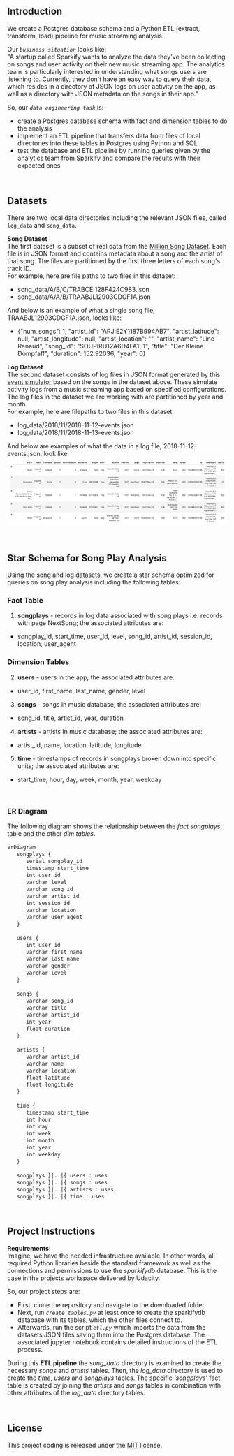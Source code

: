 ## Introduction
We create a Postgres database schema and a Python ETL (extract, transform, load) pipeline for music streaming analysis.

Our <i>`business situation`</i> looks like:<br>
"A startup called Sparkify wants to analyze the data they've been collecting on songs and user activity on their new music streaming app. The analytics team is particularly interested in understanding what songs users are listening to. Currently, they don't have an easy way to query their data, which resides in a directory of JSON logs on user activity on the app, as well as a directory with JSON metadata on the songs in their app."

So, our <i>`data engineering task`</i> is:

- create a Postgres database schema with fact and dimension tables to do the analysis
- implement an ETL pipeline that transfers data from files of local directories into these tables in Postgres using Python and SQL
- test the database and ETL pipeline by running queries given by the analytics team from Sparkify and compare the results with their expected ones

<br>

## Datasets
There are two local data directories including the relevant JSON files, called `log_data` and `song_data`.

**Song Dataset**<br>
The first dataset is a subset of real data from the [Million Song Dataset](http://millionsongdataset.com/). Each file is in JSON format and contains metadata about a song and the artist of that song. The files are partitioned by the first three letters of each song's track ID.<br>
For example, here are file paths to two files in this dataset:<br>
- song_data/A/B/C/TRABCEI128F424C983.json
- song_data/A/A/B/TRAABJL12903CDCF1A.json

And below is an example of what a single song file, TRAABJL12903CDCF1A.json, looks like:
- {"num_songs": 1, "artist_id": "ARJIE2Y1187B994AB7", "artist_latitude": null, "artist_longitude": null, "artist_location": "", "artist_name": "Line Renaud", "song_id": "SOUPIRU12A6D4FA1E1", "title": "Der Kleine Dompfaff", "duration": 152.92036, "year": 0}

**Log Dataset**<br>
The second dataset consists of log files in JSON format generated by this [event simulator](https://github.com/Interana/eventsim) based on the songs in the dataset above. These simulate activity logs from a music streaming app based on specified configurations. The log files in the dataset we are working with are partitioned by year and month.<br>
For example, here are filepaths to two files in this dataset:<br>
- log_data/2018/11/2018-11-12-events.json
- log_data/2018/11/2018-11-13-events.json

And below are examples of what the data in a log file, 2018-11-12-events.json, look like.<br>
![Event examples](https://github.com/IloBe/postgres_data_modeling/blob/main/assets/logFileEvent_examples.png)

<br>

## Star Schema for Song Play Analysis
Using the song and log datasets, we create a star schema optimized for queries on song play analysis including the following tables:

### Fact Table
1. **songplays** - records in log data associated with song plays i.e. records with page NextSong; the associated attributes are:
- songplay_id, start_time, user_id, level, song_id, artist_id, session_id, location, user_agent 

### Dimension Tables
2. **users** - users in the app; the associated attributes are:
- user_id, first_name, last_name, gender, level
3. **songs** - songs in music database; the associated attributes are:
- song_id, title, artist_id, year, duration 
4. **artists** - artists in music database; the associated attributes are:
- artist_id, name, location, latitude, longitude 
5. **time** - timestamps of records in songplays broken down into specific units; the associated attributes are:
- start_time, hour, day, week, month, year, weekday 

<br>

### ER Diagram
The following diagram shows the relationship between the <i>fact songplays</i> table and the other <i>dim tables</i>.

```mermaid
erDiagram
   songplays {
      serial songplay_id
      timestamp start_time
      int user_id
      varchar level
      varchar song_id
      varchar artist_id
      int session_id
      varchar location
      varchar user_agent
   }

   users {
      int user_id
      varchar first_name
      varchar last_name
      varchar gender
      varchar level
   }
   
   songs {
      varchar song_id
      varchar title
      varchar artist_id
      int year
      float duration
   }
   
   artists {
      varchar artist_id
      varchar name
      varchar location
      float latitude
      float longitude
   }
   
   time {
      timestamp start_time
      int hour
      int day
      int week
      int month
      int year
      int weekday
   }
   
   songplays }|..|{ users : uses
   songplays }|..|{ songs : uses
   songplays }|..|{ artists : uses
   songplays }|..|{ time : uses
```
<br>

## Project Instructions
**Requirements:**<br>
Imagine, we have the needed infrastructure available. In other words, all required Python libraries beside the standard framework as well as the connections and permissions to use the <i>sparkifydb</i> database. This is the case in the projects workspace delivered by Udacity.

So, our project steps are:
- First, clone the repository and navigate to the downloaded folder.<br>
- Next, run <i>`create_tables.py`</i> at least once to create the sparkifydb database with its tables, which the other files connect to.<br>
- Afterwards, run the script <i>`etl.py`</i> which imports the data from the datasets JSON files saving them into the Postgres database. The associated jupyter notebook contains detailed instructions of the ETL process.

During this **ETL pipeline** the <i>song_data</i> directory is examined to create the necessary <i>songs</i> and <i>artists</i> tables. Then, the <i>log_data</i> directory is used to create the <i>time</i>, <i>users</i> and <i>songplays</i> tables. The specific <i>'songplays'</i> fact table is created by joining the <i>artists</i> and <i>songs</i> tables in combination with other attributes of the <i>log_data</i> directory tables.

<br>

## License
This project coding is released under the [MIT](https://github.com/IloBe/postgres_data_modeling/blob/main/LICENSE) license.
